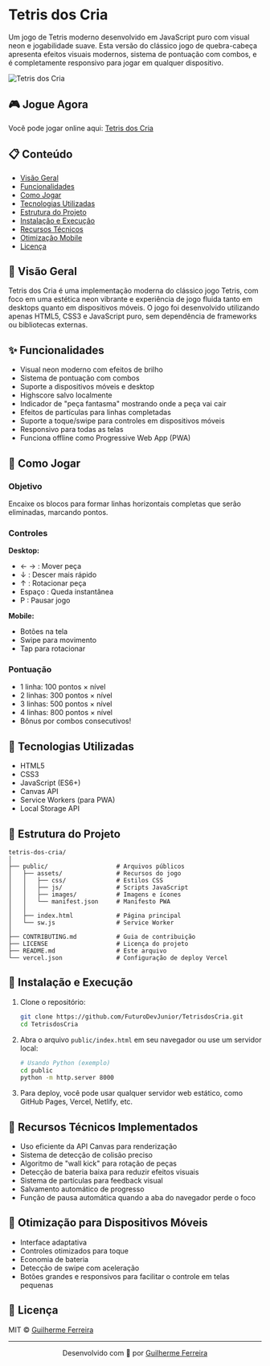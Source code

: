 # Tetris dos Cria

Um jogo de Tetris moderno desenvolvido em JavaScript puro com visual neon e jogabilidade suave. Esta versão do clássico jogo de quebra-cabeça apresenta efeitos visuais modernos, sistema de pontuação com combos, e é completamente responsivo para jogar em qualquer dispositivo.

![Tetris dos Cria](https://github.com/FuturoDevJunior/TetrisdosCria/raw/main/screenshot.png)

## 🎮 Jogue Agora

Você pode jogar online aqui: [Tetris dos Cria](https://tetris-dos-cria.vercel.app)

## 📋 Conteúdo

- [Visão Geral](#-visão-geral)
- [Funcionalidades](#-funcionalidades)
- [Como Jogar](#-como-jogar)
- [Tecnologias Utilizadas](#-tecnologias-utilizadas)
- [Estrutura do Projeto](#-estrutura-do-projeto)
- [Instalação e Execução](#-instalação-e-execução)
- [Recursos Técnicos](#-recursos-técnicos)
- [Otimização Mobile](#-otimização-para-dispositivos-móveis)
- [Licença](#-licença)

## 📝 Visão Geral

Tetris dos Cria é uma implementação moderna do clássico jogo Tetris, com foco em uma estética neon vibrante e experiência de jogo fluida tanto em desktops quanto em dispositivos móveis. O jogo foi desenvolvido utilizando apenas HTML5, CSS3 e JavaScript puro, sem dependência de frameworks ou bibliotecas externas.

## ✨ Funcionalidades

- Visual neon moderno com efeitos de brilho
- Sistema de pontuação com combos
- Suporte a dispositivos móveis e desktop
- Highscore salvo localmente
- Indicador de "peça fantasma" mostrando onde a peça vai cair
- Efeitos de partículas para linhas completadas
- Suporte a toque/swipe para controles em dispositivos móveis
- Responsivo para todas as telas
- Funciona offline como Progressive Web App (PWA)

## 🎯 Como Jogar

### Objetivo
Encaixe os blocos para formar linhas horizontais completas que serão eliminadas, marcando pontos.

### Controles

**Desktop:**
- ← → : Mover peça
- ↓ : Descer mais rápido
- ↑ : Rotacionar peça
- Espaço : Queda instantânea
- P : Pausar jogo

**Mobile:**
- Botões na tela
- Swipe para movimento
- Tap para rotacionar

### Pontuação
- 1 linha: 100 pontos × nível
- 2 linhas: 300 pontos × nível
- 3 linhas: 500 pontos × nível
- 4 linhas: 800 pontos × nível
- Bônus por combos consecutivos!

## 🚀 Tecnologias Utilizadas

- HTML5
- CSS3
- JavaScript (ES6+)
- Canvas API
- Service Workers (para PWA)
- Local Storage API

## 📁 Estrutura do Projeto

```
tetris-dos-cria/
│
├── public/                   # Arquivos públicos
│   ├── assets/               # Recursos do jogo
│   │   ├── css/              # Estilos CSS
│   │   ├── js/               # Scripts JavaScript
│   │   ├── images/           # Imagens e ícones
│   │   └── manifest.json     # Manifesto PWA
│   │
│   ├── index.html            # Página principal
│   └── sw.js                 # Service Worker
│
├── CONTRIBUTING.md           # Guia de contribuição
├── LICENSE                   # Licença do projeto
├── README.md                 # Este arquivo
└── vercel.json               # Configuração de deploy Vercel
```

## 🔧 Instalação e Execução

1. Clone o repositório:
   ```bash
   git clone https://github.com/FuturoDevJunior/TetrisdosCria.git
   cd TetrisdosCria
   ```

2. Abra o arquivo `public/index.html` em seu navegador ou use um servidor local:
   ```bash
   # Usando Python (exemplo)
   cd public
   python -m http.server 8000
   ```

3. Para deploy, você pode usar qualquer servidor web estático, como GitHub Pages, Vercel, Netlify, etc.

## 🧠 Recursos Técnicos Implementados

- Uso eficiente da API Canvas para renderização
- Sistema de detecção de colisão preciso
- Algoritmo de "wall kick" para rotação de peças
- Detecção de bateria baixa para reduzir efeitos visuais
- Sistema de partículas para feedback visual
- Salvamento automático de progresso
- Função de pausa automática quando a aba do navegador perde o foco

## 📱 Otimização para Dispositivos Móveis

- Interface adaptativa
- Controles otimizados para toque
- Economia de bateria
- Detecção de swipe com aceleração
- Botões grandes e responsivos para facilitar o controle em telas pequenas

## 📄 Licença

MIT © [Guilherme Ferreira](https://linkedin.com/in/DevFerreiraG)

---

<p align="center">
  Desenvolvido com 💚 por <a href="https://linkedin.com/in/DevFerreiraG">Guilherme Ferreira</a>
</p>